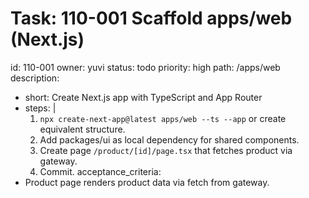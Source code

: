 # Task: 110-001 Scaffold apps/web (Next.js)
id: 110-001
owner: yuvi
status: todo
priority: high
path: /apps/web
description:
  - short: Create Next.js app with TypeScript and App Router
  - steps: |
      1. `npx create-next-app@latest apps/web --ts --app` or create equivalent structure.
      2. Add packages/ui as local dependency for shared components.
      3. Create page `/product/[id]/page.tsx` that fetches product via gateway.
      4. Commit.
acceptance_criteria:
  - Product page renders product data via fetch from gateway.

